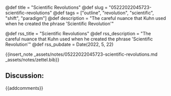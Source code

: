 @def title = "Scientific Revolutions"
@def slug = "05222022045723-scientific-revolutions"
@def tags = ["outline", "revolution", "scientific", "shift", "paradigm"]
@def description = "The careful nuance that Kuhn used when he created the phrase 'Scientific Revolution'"

@def rss_title = "Scientific Revolutions"
@def rss_description = "The careful nuance that Kuhn used when he created the phrase 'Scientific Revolution'"
@def rss_pubdate = Date(2022, 5, 22)

{{insert_note _assets/notes/05222022045723-scientific-revolutions.md _assets/notes/zettel.bib}}

## Discussion:

{{addcomments}}

